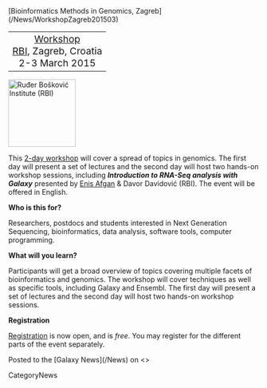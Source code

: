 <div class='newsItemHeader'>[Bioinformatics Methods in Genomics, Zagreb](/News/WorkshopZagreb201503)</div>

<table>
  <tr>
    <td style=" text-align: center; border: none"> <span style="font-size: larger;"> <a href='http://www.irb.hr/eng/Research/Divisions-and-Centers/Centre-for-Informatics-and-Computing/News/FREE-Workshop-Bioinformatics-Methods-in-Genomics'>Workshop</a><br /><a href='http://www.irb.hr/eng'>RBI</a>, Zagreb, Croatia<br />2-3 March 2015 </span></td>
  </tr>
</table>


<div class='right'><a href='http://www.irb.hr/eng/Research/Divisions-and-Centers/Centre-for-Informatics-and-Computing/News/FREE-Workshop-Bioinformatics-Methods-in-Genomics'><img src='/Images/Logos/IRBLogo300.jpg' alt='Ruđer Bošković Institute (RBI)' width="135" /></a></div>


This [2-day workshop](http://www.irb.hr/eng/Research/Divisions-and-Centers/Centre-for-Informatics-and-Computing/News/FREE-Workshop-Bioinformatics-Methods-in-Genomics) will cover a spread of topics in genomics. The first day will present a set of lectures and the second day will host two hands-on workshop sessions, including ***Introduction to RNA-Seq analysis with Galaxy*** presented by [Enis Afgan](/EnisAfgan) & Davor Davidović (RBI).  The event will be offered in English.

**Who is this for?**

Researchers, postdocs and students interested in Next Generation Sequencing, bioinformatics, data analysis, software tools, computer programming.

**What will you learn?**

Participants will get a broad overview of topics covering multiple facets of bioinformatics and genomics. The workshop will cover techniques as well as specific tools, including Galaxy and Ensembl. The first day will present a set of lectures and the second day will host two hands-on workshop sessions.

**Registration**

[Registration](https://www.eventbrite.com/e/bioinformatics-methods-in-genomics-free-lectures-and-workshop-tickets-15726413125?ref=ecount) is now open, and is *free*.  You may register for the different parts of the event separately.

<div class='newsItemFooter'>Posted to the [Galaxy News](/News) on <<Date(2015-02-13T21:11:47Z)>></div>

CategoryNews
